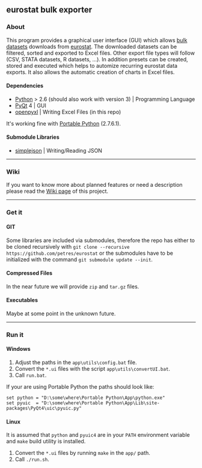 ## eurostat bulk exporter
### About
This program provides a graphical user interface (GUI) which allows [bulk datasets](http://epp.eurostat.ec.europa.eu/portal/page/portal/statistics/bulk_download) downloads from [eurostat](http://epp.eurostat.ec.europa.eu/). The downloaded datasets can be filtered, sorted and exported to Excel files. Other export file types will follow (CSV, STATA datasets, R datasets, ...). 
In addition presets can be created, stored and executed which helps to automize recurring eurostat data exports. It also allows the automatic creation of charts in Excel files.

#### Dependencies
* [Python](https://www.python.org/) > 2.6  (should also work with version 3) | Programming Language
* [PyQt](http://www.riverbankcomputing.com/software/pyqt) 4 | GUI 
* [openpyxl](http://openpyxl.readthedocs.org/) | Writing Excel Files (in this repo)

It's working fine with [Portable Python](http://portablepython.com/) (2.7.6.1). 

#### Submodule Libraries
* [simplejson](http://simplejson.readthedocs.org/) | Writing/Reading JSON

___
### Wiki
If you want to know more about planned features or need a description please read the [Wiki page](http://github.com/petres/eurostat/wiki) of this project.

___

### Get it
#### GIT
Some libraries are included via submodules, therefore the repo has either to be cloned recursively with 
`git clone --recursive https://github.com/petres/eurostat` 
or the submodules have to be initialized with the command 
`git submodule update --init`. 

#### Compressed Files
In the near future we will provide `zip` and `tar.gz` files.

#### Executables
Maybe at some point in the unknown future.

___

### Run it
#### Windows
1.  Adjust the paths in the `app\utils\config.bat` file.
1.  Convert the `*.ui` files with the script `app\utils\convertUI.bat`.
1.  Call `run.bat`.

If your are using Portable Python the paths should look like:
```Batchfile
set python = "D:\some\where\Portable Python\App\python.exe"
set pyuic  = "D:\some\where\Portable Python\App\Lib\site-packages\PyQt4\uic\pyuic.py"
```

#### Linux
It is assumed that `python` and `pyuic4` are in your `PATH` environment variable and `make` build utility is installed.

1.  Convert the `*.ui` files by running `make` in the `app/` path.
1.  Call `./run.sh`.

